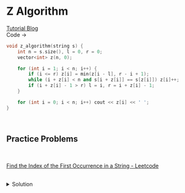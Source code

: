 # Z Algorithm

[Tutorial Blog](https://cp-algorithms.com/string/z-function.html)
<br>
Code ->

```c++
void z_algorithm(string s) {
	int n = s.size(), l = 0, r = 0;
	vector<int> z(n, 0);

	for (int i = 1; i < n; i++) {
		if (i <= r) z[i] = min(z[i - l], r - i + 1);
		while (i + z[i] < n and s[i + z[i]] == s[z[i]]) z[i]++;
		if (i + z[i] - 1 > r) l = i, r = i + z[i] - 1;
	}

	for (int i = 0; i < n; i++) cout << z[i] << ' ';
}
```

<br>

<h2>Practice Problems </h2>

<br>

[Find the Index of the First Occurrence in a String - Leetcode](https://leetcode.com/problems/find-the-index-of-the-first-occurrence-in-a-string/description/)

<br>

<details><summary> Solution </summary >

```c++
class Solution {
public:
	int strStr(string haystack, string needle) {
		string s = needle + '$' + haystack;
		int n = s.size(), l = 0, r = 0;
		vector<int> z(n, 0);

		for (int i = 1; i < n; i++) {
			if (i <= r) z[i] = min(z[i - l], r - i + 1);
			while (i + z[i] < n and s[i + z[i]] == s[z[i]]) z[i]++;
			if (i > needle.size() and z[i] == (int)needle.size()) return (i - (int)needle.size() - 1);
			if (i + z[i] - 1 > r) l = i, r = i + z[i] - 1;
		}

		return -1;
	}
};
```

</details >